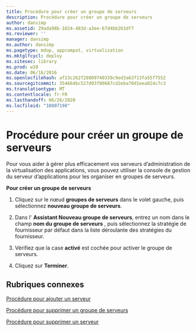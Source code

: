 ```yaml
---
title: Procédure pour créer un groupe de serveurs
description: Procédure pour créer un groupe de serveurs
author: dansimp
ms.assetid: 29ada98b-1024-483d-a3ee-67d4bb263df7
ms.reviewer: ''
manager: dansimp
ms.author: dansimp
ms.pagetype: mdop, appcompat, virtualization
ms.mktglfcycl: deploy
ms.sitesec: library
ms.prod: w10
ms.date: 06/16/2016
ms.openlocfilehash: af23c262f28809740339c9ed3a63f13fa55f7552
ms.sourcegitcommit: 354664bc527d93f80687cd2eba70d1eea024c7c3
ms.translationtype: MT
ms.contentlocale: fr-FR
ms.lasthandoff: 06/26/2020
ms.locfileid: "10807198"
---
```

# Procédure pour créer un groupe de serveurs


Pour vous aider à gérer plus efficacement vos serveurs d’administration de la virtualisation des applications, vous pouvez utiliser la console de gestion du serveur d’applications pour les organiser en groupes de serveurs.

**Pour créer un groupe de serveurs**

1.  Cliquez sur le nœud **groupes de serveurs** dans le volet gauche, puis sélectionnez **nouveau groupe de serveurs**.

2.  Dans l' **Assistant Nouveau groupe de serveurs**, entrez un nom dans le champ **nom du groupe de serveurs** , puis sélectionnez la stratégie de fournisseur par défaut dans la liste déroulante des stratégies du fournisseur.

3.  Vérifiez que la case **activé** est cochée pour activer le groupe de serveurs.

4.  Cliquez sur **Terminer**.

## Rubriques connexes


[Procédure pour ajouter un serveur](how-to-add-a-server.md)

[Procédure pour supprimer un groupe de serveurs](how-to-remove-a-server-group.md)

[Procédure pour supprimer un serveur](how-to-remove-a-server.md)

 

 





